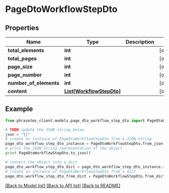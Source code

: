 # PageDtoWorkflowStepDto

## Properties

| Name                   | Type                                            | Description | Notes      |
| ---------------------- | ----------------------------------------------- | ----------- | ---------- |
| **total_elements**     | **int**                                         |             | [optional] |
| **total_pages**        | **int**                                         |             | [optional] |
| **page_size**          | **int**                                         |             | [optional] |
| **page_number**        | **int**                                         |             | [optional] |
| **number_of_elements** | **int**                                         |             | [optional] |
| **content**            | [**List[WorkflowStepDto]**](WorkflowStepDto.md) |             | [optional] |

## Example

```python
from phrasetms_client.models.page_dto_workflow_step_dto import PageDtoWorkflowStepDto

# TODO update the JSON string below
json = "{}"
# create an instance of PageDtoWorkflowStepDto from a JSON string
page_dto_workflow_step_dto_instance = PageDtoWorkflowStepDto.from_json(json)
# print the JSON string representation of the object
print PageDtoWorkflowStepDto.to_json()

# convert the object into a dict
page_dto_workflow_step_dto_dict = page_dto_workflow_step_dto_instance.to_dict()
# create an instance of PageDtoWorkflowStepDto from a dict
page_dto_workflow_step_dto_from_dict = PageDtoWorkflowStepDto.from_dict(page_dto_workflow_step_dto_dict)
```

[[Back to Model list]](../README.md#documentation-for-models) [[Back to API list]](../README.md#documentation-for-api-endpoints) [[Back to README]](../README.md)
